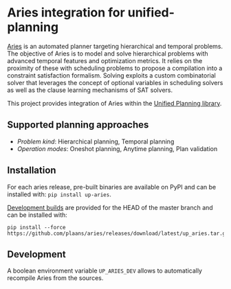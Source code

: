 # Aries integration for unified-planning

[Aries](https://github.com/plaans/aries) is an automated planner targeting hierarchical and temporal problems. 
The objective of Aries is to model and solve hierarchical problems with advanced temporal features and optimization metrics. 
It relies on the proximity of these with scheduling problems to propose a compilation into a constraint satisfaction formalism. 
Solving exploits a custom combinatorial solver that leverages the concept of optional variables in scheduling solvers as well as the clause learning mechanisms of SAT solvers.

This project provides integration of Aries within the [Unified Planning library](https://github.com/aiplan4eu/unified-planning).


## Supported planning approaches 

- *Problem kind*: Hierarchical planning, Temporal planning
- *Operation modes*: Oneshot planning, Anytime planning, Plan validation


## Installation

For each aries release, pre-built binaries are available on PyPI and can be installed with: `pip install up-aries`.

[Development builds](https://github.com/plaans/aries/releases/tag/latest) are provided for the HEAD of the master branch and can be installed with: 
```
pip install --force https://github.com/plaans/aries/releases/download/latest/up_aries.tar.gz
```



## Development

A boolean environment variable `UP_ARIES_DEV` allows to automatically recompile Aries from the sources.

